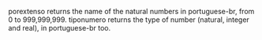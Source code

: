 porextenso returns the name of the natural numbers in portuguese-br, from 0 to 999,999,999.
tiponumero returns the type of number (natural, integer and real), in portuguese-br too.
